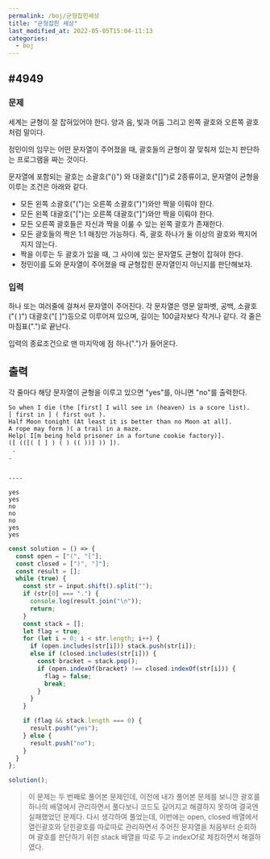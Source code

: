```yaml
---
permalink: /boj/균형잡힌세상
title: "균형잡힌 세상"
last_modified_at: 2022-05-05T15:04-11:13
categories:
  - boj
---
```


## #4949

### 문제

세계는 균형이 잘 잡혀있어야 한다. 양과 음, 빛과 어둠 그리고 왼쪽 괄호와 오른쪽 괄호처럼 말이다.

정민이의 임무는 어떤 문자열이 주어졌을 때, 괄호들의 균형이 잘 맞춰져 있는지 판단하는 프로그램을 짜는 것이다.

문자열에 포함되는 괄호는 소괄호("()") 와 대괄호("[]")로 2종류이고, 문자열이 균형을 이루는 조건은 아래와 같다.

- 모든 왼쪽 소괄호("(")는 오른쪽 소괄호(")")와만 짝을 이뤄야 한다.
- 모든 왼쪽 대괄호("[")는 오른쪽 대괄호("]")와만 짝을 이뤄야 한다.
- 모든 오른쪽 괄호들은 자신과 짝을 이룰 수 있는 왼쪽 괄호가 존재한다.
- 모든 괄호들의 짝은 1:1 매칭만 가능하다. 즉, 괄호 하나가 둘 이상의 괄호와 짝지어지지 않는다.
- 짝을 이루는 두 괄호가 있을 때, 그 사이에 있는 문자열도 균형이 잡혀야 한다.
- 정민이를 도와 문자열이 주어졌을 때 균형잡힌 문자열인지 아닌지를 판단해보자.

### 입력

하나 또는 여러줄에 걸쳐서 문자열이 주어진다. 각 문자열은 영문 알파벳, 공백, 소괄호("( )") 대괄호("[ ]")등으로 이루어져 있으며, 길이는 100글자보다 작거나 같다. 각 줄은 마침표(".")로 끝난다.

입력의 종료조건으로 맨 마지막에 점 하나(".")가 들어온다.

## 출력

각 줄마다 해당 문자열이 균형을 이루고 있으면 "yes"를, 아니면 "no"를 출력한다.

```
So when I die (the [first] I will see in (heaven) is a score list).
[ first in ] ( first out ).
Half Moon tonight (At least it is better than no Moon at all].
A rope may form )( a trail in a maze.
Help( I[m being held prisoner in a fortune cookie factory)].
([ (([( [ ] ) ( ) (( ))] )) ]).
 .
.


----

yes
yes
no
no
no
yes
yes
```

```javascript
const solution = () => {
  const open = ["(", "["];
  const closed = [")", "]"];
  const result = [];
  while (true) {
    const str = input.shift().split("");
    if (str[0] === ".") {
      console.log(result.join("\n"));
      return;
    }
    const stack = [];
    let flag = true;
    for (let i = 0; i < str.length; i++) {
      if (open.includes(str[i])) stack.push(str[i]);
      else if (closed.includes(str[i])) {
        const bracket = stack.pop();
        if (open.indexOf(bracket) !== closed.indexOf(str[i])) {
          flag = false;
          break;
        }
      }
    }

    if (flag && stack.length === 0) {
      result.push("yes");
    } else {
      result.push("no");
    }
  }
};

solution();
```

> 이 문제는 두 번째로 풀어본 문제인데, 이전에 내가 풀어본 문제를 보니깐 괄호를 하나의 배열에서 관리하면서 풀다보니 코드도 길어지고 해결하지 못하여 결국엔 실패했었던 문제다. 다시 생각하여 풀었는데, 이번에는 open, closed 배열에서 열린괄호와 닫힌괄호를 따로따로 관리하면서 주어진 문자열을 처음부터 순회하며 괄호를 판단하기 위한 stack 배열을 따로 두고 indexOf로 체킹하면서 해결하였다.
